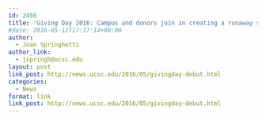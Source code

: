 ```yaml
---
id: 2456
title: 'Giving Day 2016: Campus and donors join in creating a runaway success'
#date: 2016-05-12T17:17:14+00:00
author:
  - Joan Springhetti
author_link:
  - jspringh@ucsc.edu
layout: post
link_post: http://news.ucsc.edu/2016/05/givingday-debut.html
categories:
  - News
format: link
link_post: http://news.ucsc.edu/2016/05/givingday-debut.html
---
```

